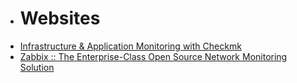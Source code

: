- # Websites
- [Infrastructure & Application Monitoring with Checkmk](https://checkmk.com)
- [Zabbix :: The Enterprise-Class Open Source Network Monitoring Solution](https://www.zabbix.com)